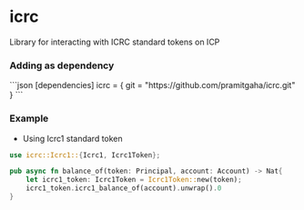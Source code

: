 # icrc
Library for interacting with ICRC standard tokens on ICP

<h3> Adding as dependency </h3>
```json
[dependencies]
icrc = { git = "https://github.com/pramitgaha/icrc.git" }
```

<h3> Example </h3>

- Using Icrc1 standard token
```rust
use icrc::Icrc1::{Icrc1, Icrc1Token};

pub async fn balance_of(token: Principal, account: Account) -> Nat{
    let icrc1_token: Icrc1Token = Icrc1Token::new(token);
    icrc1_token.icrc1_balance_of(account).unwrap().0
}
```

<!-- - Implementing Trait on `Struct`
this will be useful if you know that you'll be interacting with a fix token canister upfront
```rs
use icrc::icrc1::{Icrc1, TokenPrincipalFetcher};

pub const CKBTC: Principal = Principal::from_slice(b"mxzaz-hqaaa-aaaar-qaada-cai");

pub struct User{
    pub account: Account,
}

impl TokenPrincipalFetcher for User{
    fn token_principal(&self) -> Principal{
        CKBTC
    }
}

impl Icrc1 for User{}
``` -->